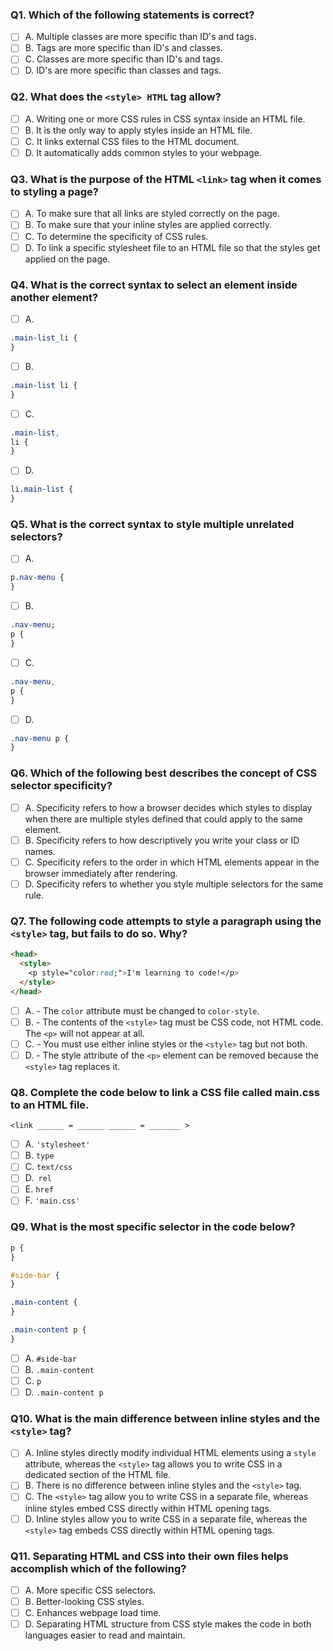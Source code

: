 ### Q1. Which of the following statements is correct?

- [ ] A. Multiple classes are more specific than ID's and tags.
- [ ] B. Tags are more specific than ID's and classes.
- [ ] C. Classes are more specific than ID's and tags.
- [ ] D. ID's are more specific than classes and tags.

### Q2. What does the `<style> HTML` tag allow?

- [ ] A. Writing one or more CSS rules in CSS syntax inside an HTML file.
- [ ] B. It is the only way to apply styles inside an HTML file.
- [ ] C. It links external CSS files to the HTML document.
- [ ] D. It automatically adds common styles to your webpage.

### Q3. What is the purpose of the HTML `<link>` tag when it comes to styling a page?

- [ ] A. To make sure that all links are styled correctly on the page.
- [ ] B. To make sure that your inline styles are applied correctly.
- [ ] C. To determine the specificity of CSS rules.
- [ ] D. To link a specific stylesheet file to an HTML file so that the styles get applied on the page.

### Q4. What is the correct syntax to select an element inside another element?

- [ ] A.

```css
.main-list_li {
}
```

- [ ] B.

```css
.main-list li {
}
```

- [ ] C.

```css
.main-list,
li {
}
```

- [ ] D.

```css
li.main-list {
}
```

### Q5. What is the correct syntax to style multiple unrelated selectors?

- [ ] A.

```css
p.nav-menu {
}
```

- [ ] B.

```css
.nav-menu;
p {
}
```

- [ ] C.

```css
.nav-menu,
p {
}
```

- [ ] D.

```css
.nav-menu p {
}
```

### Q6. Which of the following best describes the concept of CSS selector specificity?

- [ ] A. Specificity refers to how a browser decides which styles to display when there are multiple styles defined that could apply to the same element.
- [ ] B. Specificity refers to how descriptively you write your class or ID names.
- [ ] C. Specificity refers to the order in which HTML elements appear in the browser immediately after rendering.
- [ ] D. Specificity refers to whether you style multiple selectors for the same rule.

### Q7. The following code attempts to style a paragraph using the `<style>` tag, but fails to do so. Why?

```html
<head>
  <style>
    <p style="color:red;">I'm learning to code!</p>
  </style>
</head>
```

- [ ] A. - The `color` attribute must be changed to `color-style`.
- [ ] B. - The contents of the `<style>` tag must be CSS code, not HTML code. The `<p>` will not appear at all.
- [ ] C. - You must use either inline styles or the `<style>` tag but not both.
- [ ] D. - The style attribute of the `<p>` element can be removed because the `<style>` tag replaces it.

### Q8. Complete the code below to link a CSS file called main.css to an HTML file.

`<link ______ = ______ ______ = _______ >`

- [ ] A. `'stylesheet'`
- [ ] B. `type`
- [ ] C. `text/css`
- [ ] D.` rel`
- [ ] E. `href`
- [ ] F. `'main.css'`

### Q9. What is the most specific selector in the code below?

```css
p {
}

#side-bar {
}

.main-content {
}

.main-content p {
}
```

- [ ] A. `#side-bar`
- [ ] B. `.main-content`
- [ ] C. `p`
- [ ] D. `.main-content p`

### Q10. What is the main difference between inline styles and the `<style>` tag?

- [ ] A. Inline styles directly modify individual HTML elements using a `style` attribute, whereas the `<style>` tag allows you to write CSS in a dedicated section of the HTML file.
- [ ] B. There is no difference between inline styles and the `<style>` tag.
- [ ] C. The `<style>` tag allow you to write CSS in a separate file, whereas inline styles embed CSS directly within HTML opening tags.
- [ ] D. Inline styles allow you to write CSS in a separate file, whereas the `<style>` tag embeds CSS directly within HTML opening tags.

### Q11. Separating HTML and CSS into their own files helps accomplish which of the following?

- [ ] A. More specific CSS selectors.
- [ ] B. Better-looking CSS styles.
- [ ] C. Enhances webpage load time.
- [ ] D. Separating HTML structure from CSS style makes the code in both languages easier to read and maintain.

